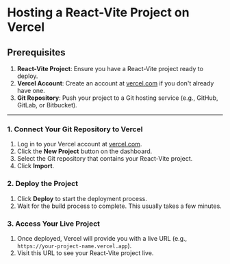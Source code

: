 # Hosting a React-Vite Project on Vercel

## Prerequisites

1. **React-Vite Project**: Ensure you have a React-Vite project ready to deploy.
2. **Vercel Account**: Create an account at [vercel.com](https://vercel.com) if you don't already have one.
3. **Git Repository**: Push your project to a Git hosting service (e.g., GitHub, GitLab, or Bitbucket).

---

### 1. Connect Your Git Repository to Vercel

1. Log in to your Vercel account at [vercel.com](https://vercel.com).
2. Click the **New Project** button on the dashboard.
3. Select the Git repository that contains your React-Vite project.
4. Click **Import**.

### 2. Deploy the Project

1. Click **Deploy** to start the deployment process.
2. Wait for the build process to complete. This usually takes a few minutes.

### 3. Access Your Live Project

1. Once deployed, Vercel will provide you with a live URL (e.g., `https://your-project-name.vercel.app`).
2. Visit this URL to see your React-Vite project live.
